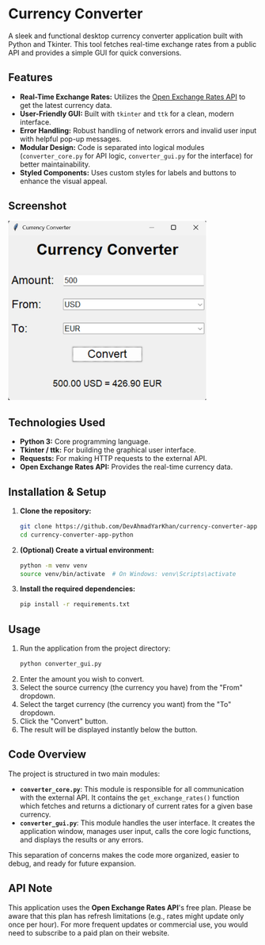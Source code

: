# Currency Converter

A sleek and functional desktop currency converter application built with Python and Tkinter. This tool fetches real-time exchange rates from a public API and provides a simple GUI for quick conversions.

## Features

- **Real-Time Exchange Rates:** Utilizes the [Open Exchange Rates API](https://open.er-api.com) to get the latest currency data.
- **User-Friendly GUI:** Built with `tkinter` and `ttk` for a clean, modern interface.
- **Error Handling:** Robust handling of network errors and invalid user input with helpful pop-up messages.
- **Modular Design:** Code is separated into logical modules (`converter_core.py` for API logic, `converter_gui.py` for the interface) for better maintainability.
- **Styled Components:** Uses custom styles for labels and buttons to enhance the visual appeal.

## Screenshot

<img src="screenshot.png" alt="Currency Converter Screenshot" width="400"/>

## Technologies Used

- **Python 3:** Core programming language.
- **Tkinter / ttk:** For building the graphical user interface.
- **Requests:** For making HTTP requests to the external API.
- **Open Exchange Rates API:** Provides the real-time currency data.

## Installation & Setup

1.  **Clone the repository:**
    ```bash
    git clone https://github.com/DevAhmadYarKhan/currency-converter-app-python.git
    cd currency-converter-app-python
    ```

2.  **(Optional) Create a virtual environment:**
    ```bash
    python -m venv venv
    source venv/bin/activate  # On Windows: venv\Scripts\activate
    ```

3.  **Install the required dependencies:**
    ```bash
    pip install -r requirements.txt
    ```

## Usage

1.  Run the application from the project directory:
    ```bash
    python converter_gui.py
    ```
2.  Enter the amount you wish to convert.
3.  Select the source currency (the currency you have) from the "From" dropdown.
4.  Select the target currency (the currency you want) from the "To" dropdown.
5.  Click the "Convert" button.
6.  The result will be displayed instantly below the button.

## Code Overview

The project is structured in two main modules:

- **`converter_core.py`**: This module is responsible for all communication with the external API. It contains the `get_exchange_rates()` function which fetches and returns a dictionary of current rates for a given base currency.
- **`converter_gui.py`**: This module handles the user interface. It creates the application window, manages user input, calls the core logic functions, and displays the results or any errors.

This separation of concerns makes the code more organized, easier to debug, and ready for future expansion.

## API Note

This application uses the **Open Exchange Rates API**'s free plan. Please be aware that this plan has refresh limitations (e.g., rates might update only once per hour). For more frequent updates or commercial use, you would need to subscribe to a paid plan on their website.